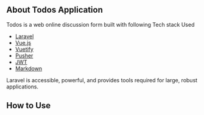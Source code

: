 ## About Todos Application

Todos is a web online discussion form built with following Tech stack Used

- [Laravel](https://laravel.com)
- [Vue.js](https://laravel.com)
- [Vuetify](https://laravel.com)
- [Pusher](https://laravel.com)
- [JWT](https://laravel.com)
- [Markdown](https://laravel.com)


Laravel is accessible, powerful, and provides tools required for large, robust applications.

## How to Use
